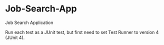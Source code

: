 # Job-Search-App
Job Search Application

Run each test as a JUnit test, but first need to set Test Runner to version 4 (JUnit 4).
